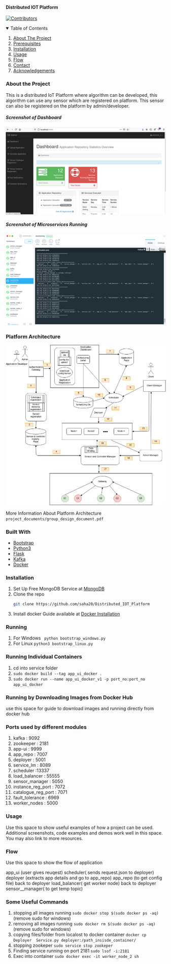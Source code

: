 #### Distributed IOT Platform

[![Contributors][contributors-shield]][contributors-url]

<!-- TABLE OF CONTENTS -->
<details open="open">
  <summary>Table of Contents</summary>
  <ol>
    <li><a href="#about-the-project">About The Project</a></li>
    <li><a href="#prerequisites">Prerequisites</a></li>
    <li><a href="#installation">Installation</a></li>
    <li><a href="#usage">Usage</a></li>
    <li><a href="#flow">Flow</a></li>
    <li><a href="#contact">Contact</a></li>
    <li><a href="#acknowledgements">Acknowledgements</a></li>
  </ol>
</details>

### About the Project

This is a distributed IoT Platform where algorithm can be developed, this algorithm can use any sensor which are registered on platform. This sensor can also be registered on the platform by admin/developer.


<!-- [![Container Running Screenshot][product-screenshot]]
<img src="https://raw.githubusercontent.com/saha20/Distributed_IOT_Platform/main/project_images/containers.png" alt="banner"> -->

##### Screenshot of Dashboard
![DashBoard of IoT Platform][dashboard]

##### Screenshot of Microservices Running
![Container Running Screenshot][product-screenshot]

### Platform Architecture
![Architecture][architecture]

More Information About Platform Architecture ```project_documents/group_design_document.pdf```

### Built With

* [Bootstrap](https://getbootstrap.com)
* [Python3](https://www.python.org/)
* [Flask](https://flask.palletsprojects.com/en/2.0.x/)
* [Kafka](https://kafka.apache.org/)
* [Docker](https://www.docker.com/)

### Installation

1. Set Up Free MongoDB Service at [MongoDB](https://www.mongodb.com/cloud/atlas)
2. Clone the repo
   ```sh
   git clone https://github.com/saha20/Distributed_IOT_Platform
   ```
3. Install docker
   Guide available at [Docker Installation](https://docs.docker.com/engine/install/ubuntu/)

### Running

1. For Windows ``` python bootstrap_windows.py```
2. For Linux ```python3 bootstrap_linux.py```


### Running Individual Containers

1. cd into service folder
2. ```sudo docker build --tag app_ui_docker .```
3. ```sudo docker run --name app_ui_docker_v1 -p port_no:port_no  app_ui_docker```

### Running by Downloading Images from Docker Hub

use this space for guide to download images and running directly from docker hub 


### Ports used by different modules

1. kafka : 9092  
2. zookeeper : 2181 
3. app-ui : 9999
4. app_repo : 7007
5. deployer : 5001
6. service_lm : 8089
7. scheduler :13337
8. load_balancer : 55555
9. sensor_manager : 5050
10. instance_reg_port : 7072
11. catalogue_reg_port : 7071
12. fault_tolerance : 6969
13. worker_nodes : 5000
<!-- USAGE EXAMPLES -->
### Usage

Use this space to show useful examples of how a project can be used. Additional screenshots, code examples and demos work well in this space. You may also link to more resources.

### Flow

Use this space to show the flow of application

app_ui (user gives reuqest)
scheduler( sends request.json to deployer)
deployer (extracts app details and go to app_repo)
app_repo (to get config file)
back to deployer
load_balancer( get worker  node)
back to deployer
sensor__manager( to get temp topic)

### Some Useful Commands

1. stopping all images running ```sudo docker stop $(sudo docker ps -aq)``` (remove sudo for windows)
2. removing all images running ```sudo docker rm $(sudo docker ps -aq)``` (remove sudo for windows)
3. copying files/folder from localost to docker container ```docker cp Deployer  Service.py deployer:/path_insisde_container/```
4. stopping zookeper ```sudo service stop zookeper```
5. Finding service running on port 2181 ```sudo lsof -i:2181 ```
6. Exec into container ```sudo docker exec -it worker_node_2 sh```

    
<!-- MARKDOWN LINKS & IMAGES -->
[contributors-shield]: https://img.shields.io/github/contributors/othneildrew/Best-README-Template.svg?style=for-the-badge
[contributors-url]: https://github.com/saha20/Distributed_IOT_Platform/graphs/contributors
[product-screenshot]: project_images/containers.png
[dashboard]: project_images/dashboard.png
[architecture]: project_images/architecture.png
